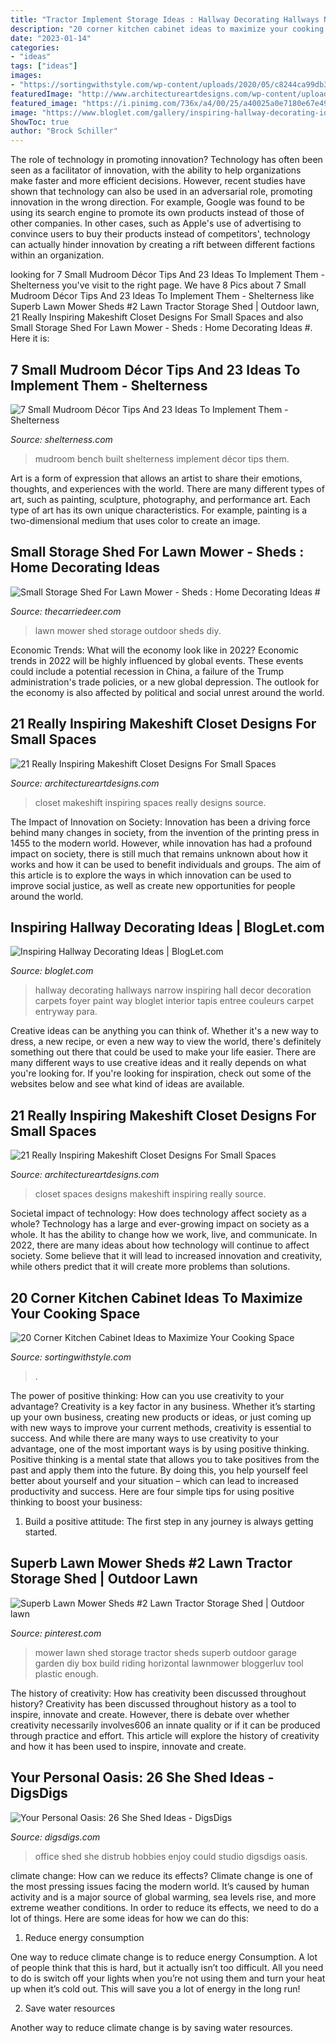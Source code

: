 ```yaml
---
title: "Tractor Implement Storage Ideas : Hallway Decorating Hallways Narrow Inspiring Hall Decor Decoration Carpets Foyer Paint Way Bloglet Interior Tapis Entree Couleurs Carpet Entryway Para"
description: "20 corner kitchen cabinet ideas to maximize your cooking space"
date: "2023-01-14"
categories:
- "ideas"
tags: ["ideas"]
images:
- "https://sortingwithstyle.com/wp-content/uploads/2020/05/c8244ca99db312f10f8db692a21c8d86.jpg"
featuredImage: "http://www.architectureartdesigns.com/wp-content/uploads/2016/05/18-24.jpg"
featured_image: "https://i.pinimg.com/736x/a4/00/25/a40025a0e7180e67e49b7db2fd6e01ea--riding-lawnmower-storage-lawn-mower-storage.jpg"
image: "https://www.bloglet.com/gallery/inspiring-hallway-decorating-ideas/inspiring-hallway-decorating-ideas-2.jpg"
ShowToc: true
author: "Brock Schiller"
---
```



The role of technology in promoting innovation?
Technology has often been seen as a facilitator of innovation, with the ability to help organizations make faster and more efficient decisions. However, recent studies have shown that technology can also be used in an adversarial role, promoting innovation in the wrong direction. For example, Google was found to be using its search engine to promote its own products instead of those of other companies. In other cases, such as Apple's use of advertising to convince users to buy their products instead of competitors', technology can actually hinder innovation by creating a rift between different factions within an organization.

	

		
looking for 7 Small Mudroom Décor Tips And 23 Ideas To Implement Them - Shelterness you've visit to the right page. We have 8 Pics about 7 Small Mudroom Décor Tips And 23 Ideas To Implement Them - Shelterness like Superb Lawn Mower Sheds #2 Lawn Tractor Storage Shed | Outdoor lawn, 21 Really Inspiring Makeshift Closet Designs For Small Spaces and also Small Storage Shed For Lawn Mower - Sheds : Home Decorating Ideas #. Here it is:
		
    
## 7 Small Mudroom Décor Tips And 23 Ideas To Implement Them - Shelterness

<img loading=lazy src="https://i.shelterness.com/2016/06/07-built-in-mudroom-compartments-and-bench.jpg" onerror="this.onerror=null;this.src='https://tse1.mm.bing.net/th?id=OIP.AJmUrgh3pT_X1f_V_cT2zwHaLF&amp;pid=15.1';" alt="7 Small Mudroom Décor Tips And 23 Ideas To Implement Them - Shelterness">

_Source: shelterness.com_

>mudroom bench built shelterness implement décor tips them. 

	

Art is a form of expression that allows an artist to share their emotions, thoughts, and experiences with the world. There are many different types of art, such as painting, sculpture, photography, and performance art. Each type of art has its own unique characteristics. For example, painting is a two-dimensional medium that uses color to create an image.

    
## Small Storage Shed For Lawn Mower - Sheds : Home Decorating Ideas #

<img loading=lazy src="https://i2.wp.com/thecarriedeer.com/wp-content/uploads/2017/01/outdoor-shed-for-lawn-mower.jpg" onerror="this.onerror=null;this.src='https://tse4.mm.bing.net/th?id=OIP.2MHvAlnGoooWdnmJIX63KgHaEo&amp;pid=15.1';" alt="Small Storage Shed For Lawn Mower - Sheds : Home Decorating Ideas #">

_Source: thecarriedeer.com_

>lawn mower shed storage outdoor sheds diy. 

	

Economic Trends: What will the economy look like in 2022?
Economic trends in 2022 will be highly influenced by global events. These events could include a potential recession in China, a failure of the Trump administration's trade policies, or a new global depression. The outlook for the economy is also affected by political and social unrest around the world.

    
## 21 Really Inspiring Makeshift Closet Designs For Small Spaces

<img loading=lazy src="http://www.architectureartdesigns.com/wp-content/uploads/2016/05/18-24.jpg" onerror="this.onerror=null;this.src='https://tse3.mm.bing.net/th?id=OIP.fJIKi_PlYMwNexIjNuyMwwHaLH&amp;pid=15.1';" alt="21 Really Inspiring Makeshift Closet Designs For Small Spaces">

_Source: architectureartdesigns.com_

>closet makeshift inspiring spaces really designs source. 

	

The Impact of Innovation on Society:
Innovation has been a driving force behind many changes in society, from the invention of the printing press in 1455 to the modern world. However, while innovation has had a profound impact on society, there is still much that remains unknown about how it works and how it can be used to benefit individuals and groups. The aim of this article is to explore the ways in which innovation can be used to improve social justice, as well as create new opportunities for people around the world.

    
## Inspiring Hallway Decorating Ideas | BlogLet.com

<img loading=lazy src="https://www.bloglet.com/gallery/inspiring-hallway-decorating-ideas/inspiring-hallway-decorating-ideas-2.jpg" onerror="this.onerror=null;this.src='https://tse3.mm.bing.net/th?id=OIP.c9E0dP1_G6TEtcfkrIhhrAHaJP&amp;pid=15.1';" alt="Inspiring Hallway Decorating Ideas | BlogLet.com">

_Source: bloglet.com_

>hallway decorating hallways narrow inspiring hall decor decoration carpets foyer paint way bloglet interior tapis entree couleurs carpet entryway para. 

	

Creative ideas can be anything you can think of. Whether it's a new way to dress, a new recipe, or even a new way to view the world, there's definitely something out there that could be used to make your life easier. There are many different ways to use creative ideas and it really depends on what you're looking for. If you're looking for inspiration, check out some of the websites below and see what kind of ideas are available.

    
## 21 Really Inspiring Makeshift Closet Designs For Small Spaces

<img loading=lazy src="https://www.architectureartdesigns.com/wp-content/uploads/2016/05/6-35.jpg" onerror="this.onerror=null;this.src='https://tse2.mm.bing.net/th?id=OIP.Il-Cd99JoajmLEnNBa2BLgHaLH&amp;pid=15.1';" alt="21 Really Inspiring Makeshift Closet Designs For Small Spaces">

_Source: architectureartdesigns.com_

>closet spaces designs makeshift inspiring really source. 

	

Societal impact of technology: How does technology affect society as a whole?
Technology has a large and ever-growing impact on society as a whole. It has the ability to change how we work, live, and communicate. In 2022, there are many ideas about how technology will continue to affect society. Some believe that it will lead to increased innovation and creativity, while others predict that it will create more problems than solutions.

    
## 20 Corner Kitchen Cabinet Ideas To Maximize Your Cooking Space

<img loading=lazy src="https://sortingwithstyle.com/wp-content/uploads/2020/05/c8244ca99db312f10f8db692a21c8d86.jpg" onerror="this.onerror=null;this.src='https://tse3.mm.bing.net/th?id=OIP.VSu0EO4SveFgD2UDDnPMxgHaJ4&amp;pid=15.1';" alt="20 Corner Kitchen Cabinet Ideas to Maximize Your Cooking Space">

_Source: sortingwithstyle.com_

>. 

	

The power of positive thinking: How can you use creativity to your advantage?
Creativity is a key factor in any business. Whether it’s starting up your own business, creating new products or ideas, or just coming up with new ways to improve your current methods, creativity is essential to success. And while there are many ways to use creativity to your advantage, one of the most important ways is by using positive thinking.
Positive thinking is a mental state that allows you to take positives from the past and apply them into the future. By doing this, you help yourself feel better about yourself and your situation – which can lead to increased productivity and success. Here are four simple tips for using positive thinking to boost your business: 

1) Build a positive attitude: The first step in any journey is always getting started.

    
## Superb Lawn Mower Sheds #2 Lawn Tractor Storage Shed | Outdoor Lawn

<img loading=lazy src="https://i.pinimg.com/736x/a4/00/25/a40025a0e7180e67e49b7db2fd6e01ea--riding-lawnmower-storage-lawn-mower-storage.jpg" onerror="this.onerror=null;this.src='https://tse4.mm.bing.net/th?id=OIP.HHGZt2mvXShtcKkVVzF5NwAAAA&amp;pid=15.1';" alt="Superb Lawn Mower Sheds #2 Lawn Tractor Storage Shed | Outdoor lawn">

_Source: pinterest.com_

>mower lawn shed storage tractor sheds superb outdoor garage garden diy box build riding horizontal lawnmower bloggerluv tool plastic enough. 

	

The history of creativity: How has creativity been discussed throughout history?
Creativity has been discussed throughout history as a tool to inspire, innovate and create. However, there is debate over whether creativity necessarily involves606
an innate quality or if it can be produced through practice and effort. This article will explore the history of creativity and how it has been used to inspire, innovate and create.

    
## Your Personal Oasis: 26 She Shed Ideas - DigsDigs

<img loading=lazy src="https://www.digsdigs.com/photos/2017/07/26-home-office-and-studio-to-work-and-enjoy-your-hobbies-so-that-no-one-could-distrub-you.jpg" onerror="this.onerror=null;this.src='https://tse2.mm.bing.net/th?id=OIP.SZi244abNDv1GYRmOYqBuwHaJ4&amp;pid=15.1';" alt="Your Personal Oasis: 26 She Shed Ideas - DigsDigs">

_Source: digsdigs.com_

>office shed she distrub hobbies enjoy could studio digsdigs oasis. 

	

climate change: How can we reduce its effects?
Climate change is one of the most pressing issues facing the modern world. It’s caused by human activity and is a major source of global warming, sea levels rise, and more extreme weather conditions. In order to reduce its effects, we need to do a lot of things. Here are some ideas for how we can do this:
1) Reduce energy consumption

One way to reduce climate change is to reduce energy Consumption. A lot of people think that this is hard, but it actually isn’t too difficult. All you need to do is switch off your lights when you’re not using them and turn your heat up when it’s cold out. This will save you a lot of energy in the long run! 

2) Save water resources

Another way to reduce climate change is by saving water resources.

